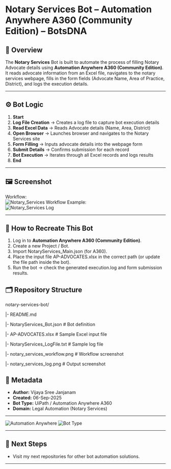 # Notary Services Bot – Automation Anywhere A360 (Community Edition) – BotsDNA

## 📌 Overview
The **Notary Services** Bot is built to automate the process of filling Notary Advocate details using **Automation Anywhere A360 (Community Edition)**.
It reads advocate information from an Excel file, navigates to the notary services webpage, fills in the form fields (Advocate Name, Area of Practice, District), and logs the execution details.

---

## ⚙️ Bot Logic
1. **Start**
2. **Log File Creation** → Creates a log file to capture bot execution details
3. **Read Excel Data** → Reads Advocate details (Name, Area, District)
4. **Open Browser** → Launches browser and navigates to the Notary Services site
5. **Form Filling** → Inputs advocate details into the webpage form
6. **Submit Details** → Confirms submission for each record
7. **Bot Execution** → Iterates through all Excel records and logs results
8. **End**

---

## 🖼️ Screenshot

Workflow:  
![Notary_Services Workflow](notary-services-workflow.png)
Example:  
![Notary_Services Log](notary-services-log.png)

---

## 🔄 How to Recreate This Bot

1. Log in to **Automation Anywhere A360 (Community Edition)**.
2. Create a new Project / Bot.
3. Import NotaryServices_Main.json (for A360).
4. Place the input file AP-ADVOCATES.xlsx in the correct path (or update the file path inside the bot).
5. Run the bot → check the generated execution.log and form submission results.

## 🗂️ Repository Structure
notary-services-bot/

|- README.md

|- NotaryServices_Bot.json                         # Bot definition

|- AP-ADVOCATES.xlsx                               # Sample Excel input file

|- NotaryServices_LogFile.txt                      # Sample log file

|- notary_services_workflow.png                    # Workflow screenshot

|- notary_services_log.png                         # Output screenshot


## 📖 Metadata

- **Author:** Vijaya Sree Janjanam
- **Created:** 06-Sep-2025
- **Bot Type:** UiPath / Automation Anywhere A360
- **Domain:** Legal Automation (Notary Services)

---

![Automation Anywhere](https://img.shields.io/badge/Automation%20Anywhere-A360-orange)
![Bot Type](https://img.shields.io/badge/Notary%20Services%20Bot-blue)

---

## 🚀 Next Steps
-  Visit my next repositories for other bot automation solutions.

--- 
